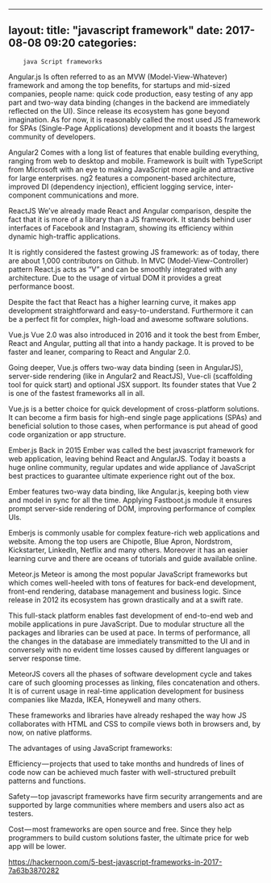 
---
layout: 
title:  "javascript framework"
date:   2017-08-08 09:20
categories: 
---	


		java Script frameworks
Angular.js 
Is often referred to as an MVW (Model-View-Whatever) framework and among the top benefits, for startups and mid-sized companies, people name: quick code production, easy testing of any app part and two-way data binding (changes in the backend are immediately reflected on the UI). Since release its ecosystem has gone beyond imagination. As for now, it is reasonably called the most used JS framework for SPAs (Single-Page Applications) development and it boasts the largest community of developers.

Angular2 
Comes with a long list of features that enable building everything, ranging from web to desktop and mobile. Framework is built with TypeScript from Microsoft with an eye to making JavaScript more agile and attractive for large enterprises. ng2 features a component-based architecture, improved DI (dependency injection), efficient logging service, inter-component communications and more.

ReactJS
We’ve already made React and Angular comparison, despite the fact that it is more of a library than a JS framework. It stands behind user interfaces of Facebook and Instagram, showing its efficiency within dynamic high-traffic applications.

It is rightly considered the fastest growing JS framework: as of today, there are about 1,000 contributors on Github. In MVC (Model-View-Controller) pattern React.js acts as “V” and can be smoothly integrated with any architecture. Due to the usage of virtual DOM it provides a great performance boost.

Despite the fact that React has a higher learning curve, it makes app development straightforward and easy-to-understand. Furthermore it can be a perfect fit for complex, high-load and awesome software solutions.

Vue.js
Vue 2.0 was also introduced in 2016 and it took the best from Ember, React and Angular, putting all that into a handy package. It is proved to be faster and leaner, comparing to React and Angular 2.0.

Going deeper, Vue.js offers two-way data binding (seen in AngularJS), server-side rendering (like in Angular2 and ReactJS), Vue-cli (scaffolding tool for quick start) and optional JSX support. Its founder states that Vue 2 is one of the fastest frameworks all in all.

Vue.js is a better choice for quick development of cross-platform solutions. It can become a firm basis for high-end single page applications (SPAs) and beneficial solution to those cases, when performance is put ahead of good code organization or app structure.

Ember.js
Back in 2015 Ember was called the best javascript framework for web application, leaving behind React and AngularJS. Today it boasts a huge online community, regular updates and wide appliance of JavaScript best practices to guarantee ultimate experience right out of the box.

Ember features two-way data binding, like Angular.js, keeping both view and model in sync for all the time. Applying Fastboot.js module it ensures prompt server-side rendering of DOM, improving performance of complex UIs.

Emberjs is commonly usable for complex feature-rich web applications and website. Among the top users are Chipotle, Blue Apron, Nordstrom, Kickstarter, LinkedIn, Netflix and many others. Moreover it has an easier learning curve and there are oceans of tutorials and guide available online.

Meteor.js
Meteor is among the most popular JavaScript frameworks but which comes well-heeled with tons of features for back-end development, front-end rendering, database management and business logic. Since release in 2012 its ecosystem has grown drastically and at a swift rate.

This full-stack platform enables fast development of end-to-end web and mobile applications in pure JavaScript. Due to modular structure all the packages and libraries can be used at pace. In terms of performance, all the changes in the database are immediately transmitted to the UI and in conversely with no evident time losses caused by different languages or server response time.

MeteorJS covers all the phases of software development cycle and takes care of such glooming processes as linking, files concatenation and others. It is of current usage in real-time application development for business companies like Mazda, IKEA, Honeywell and many others.

These frameworks and libraries have already reshaped the way how JS collaborates with HTML and CSS to compile views both in browsers and, by now, on native platforms.

The advantages of using JavaScript frameworks:

Efficiency — projects that used to take months and hundreds of lines of code now can be achieved much faster with well-structured prebuilt patterns and functions.

Safety — top javascript frameworks have firm security arrangements and are supported by large communities where members and users also act as testers.

Cost — most frameworks are open source and free. Since they help programmers to build custom solutions faster, the ultimate price for web app will be lower.

https://hackernoon.com/5-best-javascript-frameworks-in-2017-7a63b3870282
